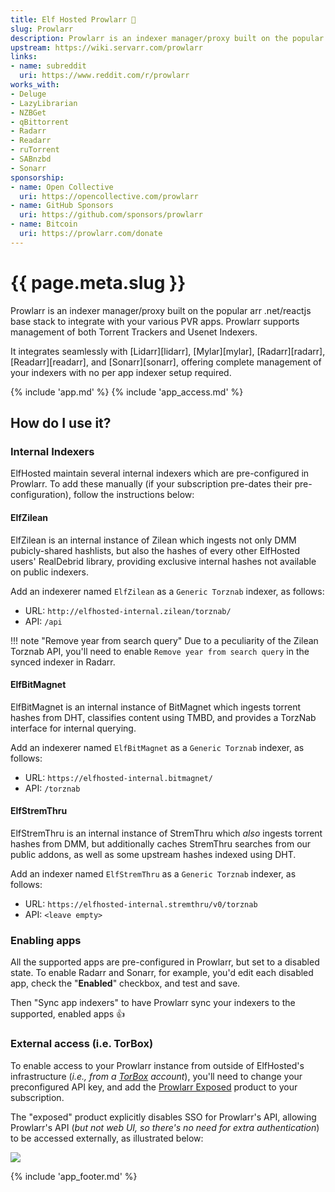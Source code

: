 ```yaml
---
title: Elf Hosted Prowlarr 🧝
slug: Prowlarr
description: Prowlarr is an indexer manager/proxy built on the popular arr .net/reactjs base stack to integrate with your various PVR apps. Prowlarr supports management of both Torrent Trackers and Usenet Indexers
upstream: https://wiki.servarr.com/prowlarr
links:
- name: subreddit
  uri: https://www.reddit.com/r/prowlarr
works_with:
- Deluge
- LazyLibrarian
- NZBGet
- qBittorrent
- Radarr
- Readarr
- ruTorrent
- SABnzbd
- Sonarr
sponsorship: 
- name: Open Collective
  uri: https://opencollective.com/prowlarr
- name: GitHub Sponsors
  uri: https://github.com/sponsors/prowlarr
- name: Bitcoin
  uri: https://prowlarr.com/donate
---
```


# {{ page.meta.slug }}

Prowlarr is an indexer manager/proxy built on the popular arr .net/reactjs base stack to integrate with your various PVR apps. Prowlarr supports management of both Torrent Trackers and Usenet Indexers. 

It integrates seamlessly with [Lidarr][lidarr], [Mylar][mylar], [Radarr][radarr], [Readarr][readarr], and [Sonarr][sonarr], offering complete management of your indexers with no per app indexer setup required.

{% include 'app.md' %}
{% include 'app_access.md' %}

## How do I use it?

### Internal Indexers

ElfHosted maintain several internal indexers which are pre-configured in Prowlarr. To add these manually (if your subscription pre-dates their pre-configuration), follow the instructions below:

#### ElfZilean

ElfZilean is an internal instance of Zilean which ingests not only DMM pubicly-shared hashlists, but also the hashes of every other ElfHosted users' RealDebrid library, providing exclusive internal hashes not available on public indexers.

Add an indexerer named `ElfZilean` as a `Generic Torznab` indexer, as follows:

* URL: `http://elfhosted-internal.zilean/torznab/`
* API: `/api`

!!! note "Remove year from search query"
    Due to a peculiarity of the Zilean Torznab API, you'll need to enable `Remove year from search query` in the synced indexer in Radarr.

#### ElfBitMagnet

ElfBitMagnet is an internal instance of BitMagnet which ingests torrent hashes from DHT, classifies content using TMBD, and provides a TorzNab interface for internal querying.

Add an indexerer named `ElfBitMagnet` as a `Generic Torznab` indexer, as follows:

* URL: `https://elfhosted-internal.bitmagnet/`
* API: `/torznab`

#### ElfStremThru

ElfStremThru is an internal instance of StremThru which *also* ingests torrent hashes from DMM, but additionally caches StremThru searches from our public addons, as well as some upstream hashes indexed using DHT.

Add an indexer named `ElfStremThru` as a `Generic Torznab` indexer, as follows:

* URL: `https://elfhosted-internal.stremthru/v0/torznab`
* API: `<leave empty>`

### Enabling apps

All the supported apps are pre-configured in Prowlarr, but set to a disabled state. To enable Radarr and Sonarr, for example, you'd edit each disabled app, check the "**Enabled**" checkbox, and test and save. 

Then "Sync app indexers" to have Prowlarr sync your indexers to the supported, enabled apps :thumbsup:

### External access (i.e. TorBox)

To enable access to your Prowlarr instance from outside of ElfHosted's infrastructure (*i.e., from a [TorBox](https://torbox.app) account*), you'll need to change your preconfigured API key, and add the [Prowlarr Exposed](https://store.elfhosted.com/product/prowlarr-exposed/) product to your subscription.

The "exposed" product explicitly disables SSO for Prowlarr's API, allowing Prowlarr's API (*but not web UI, so there's no need for extra authentication*) to be accessed externally, as illustrated below:

![](/images/prowlarr-torbox.png)

{% include 'app_footer.md' %}